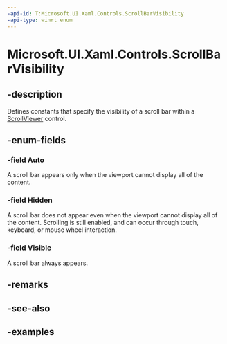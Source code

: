```yaml
---
-api-id: T:Microsoft.UI.Xaml.Controls.ScrollBarVisibility
-api-type: winrt enum
---
```


# Microsoft.UI.Xaml.Controls.ScrollBarVisibility

<!--
public enum ScrollBarVisibility
-->

## -description

Defines constants that specify the visibility of a scroll bar within a [ScrollViewer](scrollviewer.md) control.

## -enum-fields

### -field Auto

A scroll bar appears only when the viewport cannot display all of the content.

### -field Hidden

A scroll bar does not appear even when the viewport cannot display all of the content. Scrolling is still enabled, and can occur through touch, keyboard, or mouse wheel interaction.

### -field Visible

A scroll bar always appears.

## -remarks

## -see-also

## -examples

